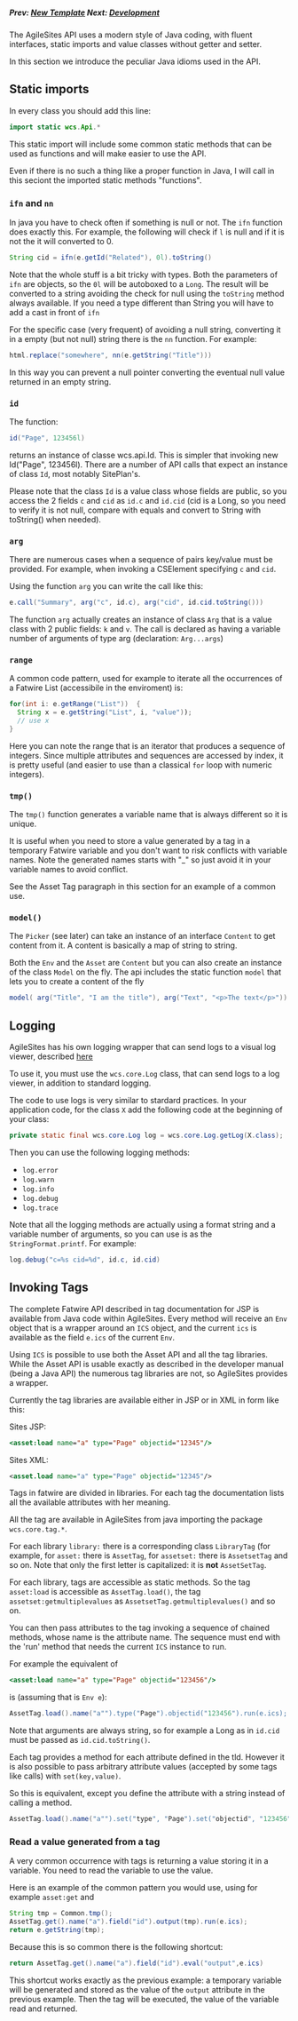 ##### Prev:  [New Template](NewTemplate.md) Next: [Development](Development.md)

The AgileSites API uses a modern style of Java coding, with fluent interfaces, static imports and value classes without getter and setter.

In this section we introduce the peculiar Java idioms used in the API.

## Static imports

In every class you should add this line:

```java
import static wcs.Api.*
```

This static import will include some common static methods that can be used as functions and will make easier to use the API.

Even if there is no such a thing like a proper function in Java, I will call in this seciont the imported static methods "functions".


### `ifn` and `nn`

In java you have to check often if something is null or not. The `ifn` function does exactly this. For example, the following will check if `l` is null and if it is not the it will converted to 0. 

```java
String cid = ifn(e.getId("Related"), 0l).toString()
```

Note that the whole stuff is a bit tricky with types. Both the parameters of `ifn` are objects, so the `0l` will be autoboxed to a `Long`. The result will be converted to a string avoiding the check for null using the `toString` method always available. If you need a type different than String you will have to add a cast in front of `ifn`

For the specific case (very frequent) of avoiding a null string, converting it in a empty (but not null) string there is the `nn` function. For example:

```java
html.replace("somewhere", nn(e.getString("Title")))
```

In this way you can prevent a null pointer converting the eventual null value returned in an empty string.

### `id`

The function: 

```java
id("Page", 123456l)
``` 

returns an instance of classe wcs.api.Id. This is simpler that invoking new Id("Page", 123456l). There are a number of API calls that expect an instance of class `Id`, most notably SitePlan's.

Please note that the class `Id` is a value class whose fields are public, so you access the 2 fields `c` and `cid` as `id.c` and `id.cid` (cid is a Long, so you need to verify it is not null, compare with equals and convert to String with toString() when needed).
 
### `arg` 

There are numerous cases when a sequence of pairs key/value must be provided. For example, when invoking a CSElement specifying `c` and `cid`.

Using the function `arg` you can write the call like this:

```java
e.call("Summary", arg("c", id.c), arg("cid", id.cid.toString()))
```

The function `arg` actually creates an instance of class `Arg` that is a value class with 2 public fields: `k` and `v`. The call is declared as having a variable number of arguments of type arg (declaration: `Arg...args`)

### `range`

A common code pattern, used for example to iterate all the occurrences of a Fatwire List (accessibile in the enviroment) is:

```java
for(int i: e.getRange("List"))  {
  String x = e.getString("List", i, "value"));
  // use x
}
```

Here you can note the range that is an iterator that  produces a sequence of integers. Since multiple attributes and sequences are accessed by index, it is pretty useful (and easier to use than a classical `for` loop with numeric integers).

### `tmp()`

The `tmp()` function generates a variable name that is always different so it is unique. 

It is useful when you need to store a value generated by a tag in a temporary Fatwire variable and you don't want to risk conflicts with variable names. Note the generated names starts with "_" so just avoid it in your variable names to avoid conflict.

See the Asset Tag paragraph in this section for an example of a common use.

### `model()`

The `Picker` (see later) can take an instance of an interface `Content` to get content from it. A content is basically a map of string to string.

Both the `Env` and the `Asset` are `Content` but you can also create an instance of the class `Model` on the fly. The api includes the static function `model` that lets you to create a content of the fly

```java
model( arg("Title", "I am the title"), arg("Text", "<p>The text</p>"))
```
## Logging

AgileSites has his own logging wrapper that can send logs to a visual log viewer, described [here](../tutorial/Testing.md)

To use it, you must use the  `wcs.core.Log` class, that can send logs to a log viewer, in addition to standard logging.

The code to use logs is very similar to stardard practices. In your application code, for the class `X` add the following code at the beginning of your class:

```java
private static final wcs.core.Log log = wcs.core.Log.getLog(X.class);
```

Then you can use the following logging methods:

- `log.error`
- `log.warn`
- `log.info`
- `log.debug`
- `log.trace`

Note that all the logging methods are actually using a format string and a variable number of arguments, so you can use is as the `StringFormat.printf`. For example:

```java
log.debug("c=%s cid=%d", id.c, id.cid)
```

## Invoking Tags

The complete Fatwire API described in tag documentation for JSP is available from Java code within AgileSites. Every method will receive an `Env` object that is a wrapper around an `ICS` object, and the current `ics` is available as the field `e.ics` of the current `Env`.

Using `ICS` is possible to use both the Asset API and all the tag libraries. While the Asset API is usable exactly as described in the developer manual (being a Java API) the numerous tag libraries are not, so AgileSites provides a wrapper. 

Currently the tag libraries are available either in JSP or in XML in form like this:

Sites JSP:

```jsp
<asset:load name="a" type="Page" objectid="12345"/>
```

Sites XML:

```xml
<asset.load name="a" type="Page" objectid="12345"/>
```

Tags in fatwire are divided in libraries. For each tag the documentation lists all the available attributes with her meaning.

All the tag are available in AgileSites from java importing the package `wcs.core.tag.*`. 

For each library `library:` there is a corresponding class `LibraryTag` (for example, for `asset:` there is `AssetTag`, for `assetset:` there is `AssetsetTag` and so on. Note that only the first letter is capitalized: it is **not** `AssetSetTag`.

For each library, tags are accessible as static methods. So the tag `asset:load` is accessible as `AssetTag.load()`, the tag `assetset:getmultiplevalues` as `AssetsetTag.getmultiplevalues()` and so on.

You can then pass attributes to the tag invoking a sequence of chained methods, whose name is the attribute name. The sequence must end with the 'run' method that needs the current `ICS` instance to run. 

For example the equivalent of 

```jsp
<asset:load name="a" type="Page" objectid="123456"/>
``` 

is (assuming that is `Env e`):

```java
AssetTag.load().name("a"").type("Page").objectid("123456").run(e.ics);
```

Note that arguments are always string, so for example a Long as in `id.cid` must be passed as `id.cid.toString()`.

Each tag  provides a method for each attribute defined in the tld. However it is also possible to pass arbitrary attribute values (accepted by some tags like  calls) with `set(key,value)`. 

So this is equivalent, except you define the attribute with a string instead of calling a method.

```java
AssetTag.load().name("a"").set("type", "Page").set("objectid", "123456").run(e.ics);
```

### Read a value generated from a tag

A very common occurrence with tags is returning a value storing it in a variable. You need to read the variable to use the value.

Here is an example of the common pattern you would use, using for example `asset:get` and 

```java
String tmp = Common.tmp(); 
AssetTag.get().name("a").field("id").output(tmp).run(e.ics); 
return e.getString(tmp);
```

Because this is so common there is the following shortcut:

```java
return AssetTag.get().name("a").field("id").eval("output",e.ics)
```

This shortcut works exactly as the previous example: a temporary variable will be generated and stored as the value of the `output` attribute in the previous example. Then the tag will be executed, the value of the variable read and returned.

